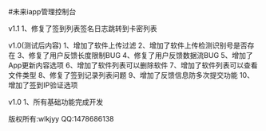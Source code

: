 #未来iapp管理控制台

v1.1
1、修复了签到列表签名日志跳转到卡密列表


v1.0(测试后内容)
1、增加了软件上传过滤
2、增加了软件上传检测识别号是否存在
3、修复了用户反馈长度限制BUG
4、修复了用户反馈数据流BUG
5、增加了App更新内容选项
6、增加了软件列表可以删除软件
7、增加了软件列表可以查看文件类型
8、修复了签到记录列表问题
9、增加了反馈信息防多次提交功能
10、增加了签到IP验证选项

v1.0
1、所有基础功能完成开发

版权所有:wlkjyy
QQ:1478686138
